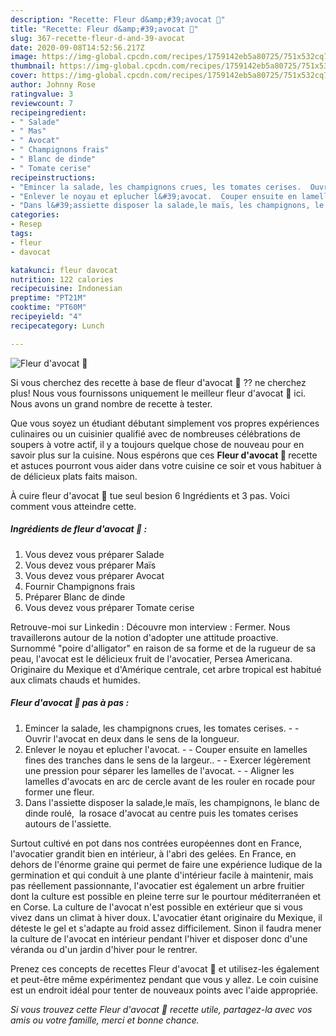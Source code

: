 ```yaml
---
description: "Recette: Fleur d&amp;#39;avocat 🥑"
title: "Recette: Fleur d&amp;#39;avocat 🥑"
slug: 367-recette-fleur-d-and-39-avocat
date: 2020-09-08T14:52:56.217Z
image: https://img-global.cpcdn.com/recipes/1759142eb5a80725/751x532cq70/fleur-davocat-🥑-photo-principale-de-la-recette.jpg
thumbnail: https://img-global.cpcdn.com/recipes/1759142eb5a80725/751x532cq70/fleur-davocat-🥑-photo-principale-de-la-recette.jpg
cover: https://img-global.cpcdn.com/recipes/1759142eb5a80725/751x532cq70/fleur-davocat-🥑-photo-principale-de-la-recette.jpg
author: Johnny Rose
ratingvalue: 3
reviewcount: 7
recipeingredient:
- " Salade"
- " Mas"
- " Avocat"
- " Champignons frais"
- " Blanc de dinde"
- " Tomate cerise"
recipeinstructions:
- "Emincer la salade, les champignons crues, les tomates cerises.  Ouvrir l&#39;avocat en deux dans le sens de la longueur."
- "Enlever le noyau et eplucher l&#39;avocat.  Couper ensuite en lamelles fines des tranches dans le sens de la largeur..  Exercer légèrement une pression pour séparer les lamelles de l&#39;avocat.  Aligner les lamelles d&#39;avocats en arc de cercle avant de les rouler en rocade pour former une fleur."
- "Dans l&#39;assiette disposer la salade,le maïs, les champignons, le blanc de dinde roulé,  la rosace d&#39;avocat au centre puis les tomates cerises autours de l&#39;assiette."
categories:
- Resep
tags:
- fleur
- davocat

katakunci: fleur davocat 
nutrition: 122 calories
recipecuisine: Indonesian
preptime: "PT21M"
cooktime: "PT60M"
recipeyield: "4"
recipecategory: Lunch

---
```



![Fleur d&#39;avocat 🥑](https://img-global.cpcdn.com/recipes/1759142eb5a80725/751x532cq70/fleur-davocat-🥑-photo-principale-de-la-recette.jpg)

Si vous cherchez des recette à base de fleur d&#39;avocat 🥑 ?? ne cherchez plus! Nous vous fournissons uniquement le meilleur fleur d&#39;avocat 🥑 ici. Nous avons un grand nombre de recette à tester.

Que vous soyez un étudiant débutant simplement vos propres expériences culinaires ou un cuisinier qualifié avec de nombreuses célébrations de soupers à votre actif, il y a toujours quelque chose de nouveau pour en savoir plus sur la cuisine. Nous espérons que ces <strong> Fleur d&#39;avocat 🥑 </strong> recette et astuces pourront vous aider dans votre cuisine ce soir et vous habituer à de délicieux plats faits maison.

<!--inarticleads1-->

À cuire fleur d&#39;avocat 🥑 tue seul besion 6 Ingrédients et 3 pas. Voici comment vous atteindre cette.

##### Ingrédients de fleur d&#39;avocat 🥑 :

1. Vous devez vous préparer  Salade
1. Vous devez vous préparer  Maïs
1. Vous devez vous préparer  Avocat
1. Fournir  Champignons frais
1. Préparer  Blanc de dinde
1. Vous devez vous préparer  Tomate cerise


Retrouve-moi sur Linkedin : Découvre mon interview : Fermer. Nous travaillerons autour de la notion d&#39;adopter une attitude proactive. Surnommé &#34;poire d&#39;alligator&#34; en raison de sa forme et de la rugueur de sa peau, l&#39;avocat est le délicieux fruit de l&#39;avocatier, Persea Americana. Originaire du Mexique et d&#39;Amérique centrale, cet arbre tropical est habitué aux climats chauds et humides. 

<!--inarticleads2-->

##### Fleur d&#39;avocat 🥑 pas à pas :

1. Emincer la salade, les champignons crues, les tomates cerises. -  - Ouvrir l&#39;avocat en deux dans le sens de la longueur.
1. Enlever le noyau et eplucher l&#39;avocat. -  - Couper ensuite en lamelles fines des tranches dans le sens de la largeur.. -  - Exercer légèrement une pression pour séparer les lamelles de l&#39;avocat. -  - Aligner les lamelles d&#39;avocats en arc de cercle avant de les rouler en rocade pour former une fleur.
1. Dans l&#39;assiette disposer la salade,le maïs, les champignons, le blanc de dinde roulé,  la rosace d&#39;avocat au centre puis les tomates cerises autours de l&#39;assiette.


Surtout cultivé en pot dans nos contrées européennes dont en France, l&#39;avocatier grandit bien en intérieur, à l&#39;abri des gelées. En France, en dehors de l&#39;énorme graine qui permet de faire une expérience ludique de la germination et qui conduit à une plante d&#39;intérieur facile à maintenir, mais pas réellement passionnante, l&#39;avocatier est également un arbre fruitier dont la culture est possible en pleine terre sur le pourtour méditerranéen et en Corse. La culture de l&#39;avocat n&#39;est possible en extérieur que si vous vivez dans un climat à hiver doux. L&#39;avocatier étant originaire du Mexique, il déteste le gel et s&#39;adapte au froid assez difficilement. Sinon il faudra mener la culture de l&#39;avocat en intérieur pendant l&#39;hiver et disposer donc d&#39;une véranda ou d&#39;un jardin d&#39;hiver pour le rentrer. 

<!--inarticleads1-->

<p>
Prenez ces concepts de recettes Fleur d&#39;avocat 🥑 et utilisez-les également et peut-être même expérimentez pendant que vous y allez. Le coin cuisine est un endroit idéal pour tenter de nouveaux points avec l'aide appropriée.
</p>

<p>
<i>Si vous trouvez cette Fleur d&#39;avocat 🥑 recette utile, partagez-la avec vos amis ou votre famille, merci et bonne chance.</i>
</p>

